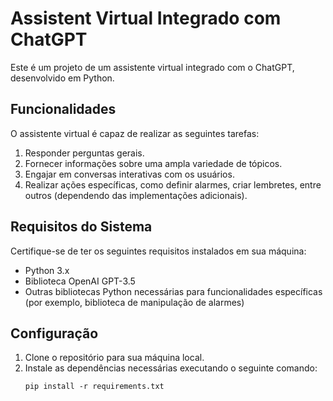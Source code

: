 # Assistent Virtual Integrado com ChatGPT

Este é um projeto de um assistente virtual integrado com o ChatGPT, desenvolvido em Python.

## Funcionalidades

O assistente virtual é capaz de realizar as seguintes tarefas:

1. Responder perguntas gerais.
2. Fornecer informações sobre uma ampla variedade de tópicos.
3. Engajar em conversas interativas com os usuários.
4. Realizar ações específicas, como definir alarmes, criar lembretes, entre outros (dependendo das implementações adicionais).

## Requisitos do Sistema

Certifique-se de ter os seguintes requisitos instalados em sua máquina:

- Python 3.x
- Biblioteca OpenAI GPT-3.5
- Outras bibliotecas Python necessárias para funcionalidades específicas (por exemplo, biblioteca de manipulação de alarmes)

## Configuração

1. Clone o repositório para sua máquina local.
2. Instale as dependências necessárias executando o seguinte comando:
   ```shell
   pip install -r requirements.txt

